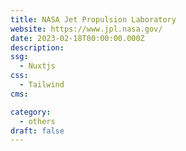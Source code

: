 ```yaml
---
title: NASA Jet Propulsion Laboratory
website: https://www.jpl.nasa.gov/
date: 2023-02-18T00:00:00.000Z
description:
ssg:
  - Nuxtjs
css:
  - Tailwind
cms:

category:
  - others
draft: false
---
```

